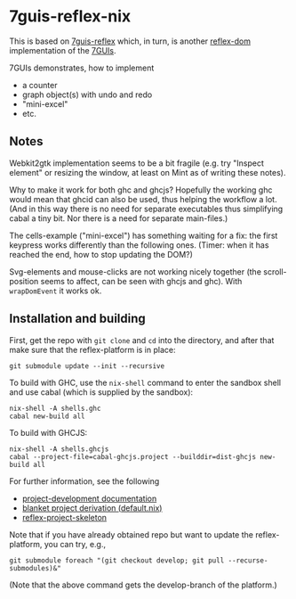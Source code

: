 # 7guis-reflex-nix

This is based on  [7guis-reflex](https://github.com/themoritz/7guis-reflex)
which, in turn, is another 
[reflex-dom](https://hackage.haskell.org/package/reflex-dom)
implementation of the [7GUIs](https://github.com/eugenkiss/7guis/wiki).

7GUIs demonstrates, how to implement
- a counter
- graph object(s) with undo and redo
- "mini-excel"
- etc.


## Notes

Webkit2gtk implementation seems to be a bit fragile (e.g. try "Inspect element"
or resizing the window, at least on Mint as of writing these notes).

Why to make it work for both ghc and ghcjs? Hopefully the working ghc would mean 
that ghcid can also be used, thus helping the workflow a lot. (And in this way 
there is no need for separate executables thus simplifying cabal a tiny bit. Nor
there is a need for separate main-files.)

The cells-example ("mini-excel") has something waiting for a fix: the first 
keypress works differently than the following ones. (Timer: when it has reached
the end, how to stop updating the DOM?)

Svg-elements and mouse-clicks are not working nicely together (the 
scroll-position seems to affect, can be seen with ghcjs and ghc). With 
`wrapDomEvent` it works ok.


## Installation and building 

First, get the repo with `git clone` and `cd` into the directory, and after that make sure that the reflex-platform is in place:

```
git submodule update --init --recursive
```

To build with GHC, use the `nix-shell` command to enter the sandbox shell and use cabal (which is supplied by the sandbox):

```
nix-shell -A shells.ghc
cabal new-build all
```

To build with GHCJS:

```
nix-shell -A shells.ghcjs
cabal --project-file=cabal-ghcjs.project --builddir=dist-ghcjs new-build all
```

For further information, see the following
- [project-development documentation](https://github.com/reflex-frp/reflex-platform/blob/develop/docs/project-development.md)
- [blanket project derivation (default.nix)](https://github.com/reflex-frp/reflex-platform/blob/develop/project/default.nix)
- [reflex-project-skeleton](https://github.com/ElvishJerricco/reflex-project-skeleton)

Note that if you have already obtained repo but want to update the 
reflex-platform, you can try, e.g.,

```
git submodule foreach "(git checkout develop; git pull --recurse-submodules)&"
```

(Note that the above command gets the develop-branch of the platform.)

